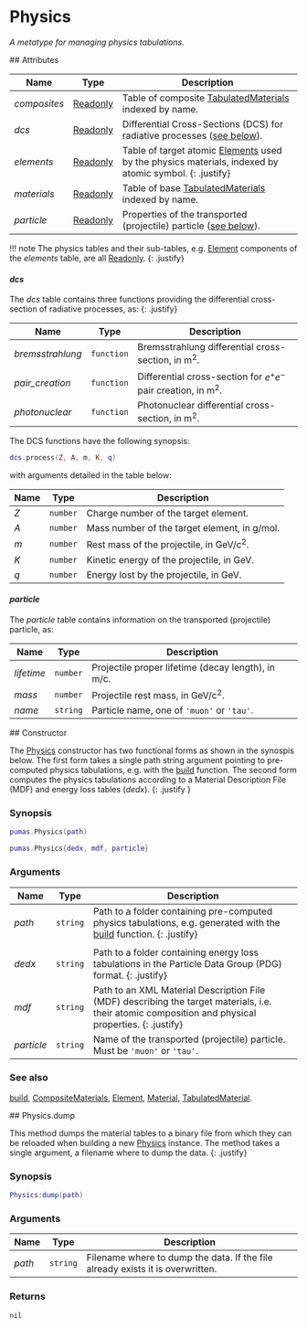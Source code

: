 # Physics
_A metatype for managing physics tabulations._


<div markdown="1" class="shaded-box fancy">
## Attributes

|Name|Type|Description|
|----|----|-----------|
|*composites*|[Readonly](../others/Readonly.md)|Table of composite [TabulatedMaterials](TabulatedMaterial.md) indexed by name.|
|*dcs*       |[Readonly](../others/Readonly.md)|Differential Cross-Sections (DCS) for radiative processes ([see below](#dcs)).|
|*elements*  |[Readonly](../others/Readonly.md)|Table of target atomic [Elements](Element.md) used by the physics materials, indexed by atomic symbol. {: .justify}|
|*materials* |[Readonly](../others/Readonly.md)|Table of base [TabulatedMaterials](TabulatedMaterial.md) indexed by name.|
|*particle*  |[Readonly](../others/Readonly.md)|Properties of the transported (projectile) particle ([see below](#particle)).|

!!! note
    The physics tables and their sub-tables, e.g. [Element](Element.md)
    components of the *elements* table, are all
    [Readonly](../others/Readonly.md).
    {: .justify}

#### *dcs*

The *dcs* table contains three functions providing the differential
cross-section of radiative processes, as:
{: .justify}

|Name|Type|Description|
|----|----|-----------|
|*bremsstrahlung*|`function`| Bremsstrahlung differential cross-section, in m<sup>2</sup>.|
|*pair_creation* |`function`| Differential cross-section for $e^+e^-$ pair creation, in m<sup>2</sup>.|
|*photonuclear*  |`function`| Photonuclear differential cross-section, in m<sup>2</sup>.|

The DCS functions have the following synopsis:
```lua
dcs.process(Z, A, m, K, q)
```
with arguments detailed in the table below:

|Name|Type|Description|
|----|----|-----------|
|*Z*|`number`| Charge number of the target element.|
|*A*|`number`| Mass number of the target element, in g/mol.|
|*m*|`number`| Rest mass of the projectile, in GeV/c<sup>2</sup>.|
|*K*|`number`| Kinetic energy of the projectile, in GeV.|
|*q*|`number`| Energy lost by the projectile, in GeV.|


#### *particle*

The *particle* table contains information on the transported (projectile)
particle, as:

|Name|Type|Description|
|----|----|-----------|
|*lifetime*|`number`| Projectile proper lifetime (decay length), in m/c.|
|*mass*    |`number`| Projectile rest mass, in GeV/c<sup>2</sup>.|
|*name*    |`string`| Particle name, one of `'muon'` or `'tau'`.|
</div>


<div markdown="1" class="shaded-box fancy">
## Constructor

The [Physics](Physics.md) constructor has two functional forms as shown in the
synospis below. The first form takes a single path string argument pointing to
pre-computed physics tabulations, e.g. with the [build](build.md) function.  The
second form computes the physics tabulations according to a Material Description
File (MDF) and energy loss tables (*dedx*).
{: .justify }

### Synopsis
```Lua
pumas.Physics(path)

pumas.Physics{dedx, mdf, particle}
```

### Arguments

|Name|Type|Description|
|----|----|-----------|
|*path*    |`string`| Path to a folder containing pre-computed physics tabulations, e.g. generated with the [build](build.md) function. {: .justify}|
||||
|*dedx*    |`string`| Path to a folder containing energy loss tabulations in the Particle Data Group (PDG) format. {: .justify}|
|*mdf*     |`string`| Path to an XML Material Description File (MDF) describing the target materials, i.e. their atomic composition and physical properties. {: .justify}|
|*particle*|`string`| Name of the transported (projectile) particle. Must be `'muon'` or `'tau'`.|

### See also

[build](build.md),
[CompositeMaterials](CompositeMaterials.md),
[Element](Element.md),
[Material](Material.md),
[TabulatedMaterial](TabulatedMaterial.md).
</div>


<div markdown="1" class="shaded-box fancy">
## Physics.dump

This method dumps the material tables to a binary file from which they can be
reloaded when building a new [Physics](#constructor) instance. The method takes
a single argument, a filename where to dump the data.
{: .justify}

### Synopsis
```Lua
Physics:dump(path)
```

### Arguments

|Name|Type|Description|
|----|----|-----------|
|*path*|`string`| Filename where to dump the data. If the file already exists it is overwritten.|

### Returns

`nil`
</div>
